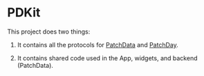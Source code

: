 # PDKit

This project does two things:

1. It contains all the protocols for [PatchData](../PatchData/README.md) and 
[PatchDay](../PatchDay/README.md).

2. It contains shared code used in the App, widgets, and backend (PatchData). 
